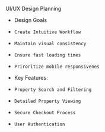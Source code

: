 UI/UX Design Planning

- Design Goals
-     Create Intuitive Workflow
-     Maintain visual consistency
-     Ensure fast loading times
-     Priroritize mobile responsivenes

-   Key Features:
-     Property Search and Filtering
-     Detailed Property Viewing
-     Secure Checkout Process
-     User Authentication
